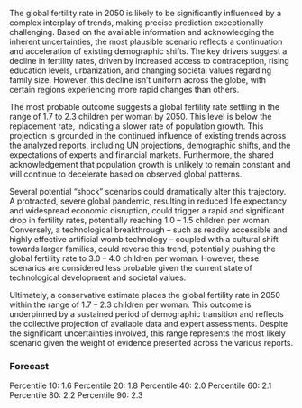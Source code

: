 The global fertility rate in 2050 is likely to be significantly influenced by a complex interplay of trends, making precise prediction exceptionally challenging. Based on the available information and acknowledging the inherent uncertainties, the most plausible scenario reflects a continuation and acceleration of existing demographic shifts. The key drivers suggest a decline in fertility rates, driven by increased access to contraception, rising education levels, urbanization, and changing societal values regarding family size. However, this decline isn’t uniform across the globe, with certain regions experiencing more rapid changes than others.

The most probable outcome suggests a global fertility rate settling in the range of 1.7 to 2.3 children per woman by 2050. This level is below the replacement rate, indicating a slower rate of population growth. This projection is grounded in the continued influence of existing trends across the analyzed reports, including UN projections, demographic shifts, and the expectations of experts and financial markets. Furthermore, the shared acknowledgement that population growth is unlikely to remain constant and will continue to decelerate based on observed global patterns.

Several potential “shock” scenarios could dramatically alter this trajectory. A protracted, severe global pandemic, resulting in reduced life expectancy and widespread economic disruption, could trigger a rapid and significant drop in fertility rates, potentially reaching 1.0 – 1.5 children per woman. Conversely, a technological breakthrough – such as readily accessible and highly effective artificial womb technology – coupled with a cultural shift towards larger families, could reverse this trend, potentially pushing the global fertility rate to 3.0 – 4.0 children per woman. However, these scenarios are considered less probable given the current state of technological development and societal values. 

Ultimately, a conservative estimate places the global fertility rate in 2050 within the range of 1.7 – 2.3 children per woman. This outcome is underpinned by a sustained period of demographic transition and reflects the collective projection of available data and expert assessments. Despite the significant uncertainties involved, this range represents the most likely scenario given the weight of evidence presented across the various reports.

### Forecast

Percentile 10: 1.6
Percentile 20: 1.8
Percentile 40: 2.0
Percentile 60: 2.1
Percentile 80: 2.2
Percentile 90: 2.3